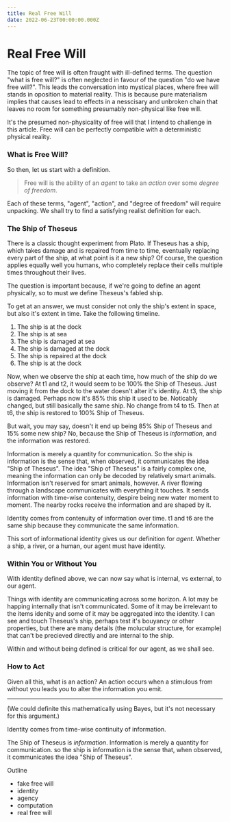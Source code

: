 ```yaml
---
title: Real Free Will
date: 2022-06-23T00:00:00.000Z
---
```


# Real Free Will

The topic of free will is often fraught with ill-defined terms. The question "what is free will?" is often neglected in favour of the question "do we have free will?". This leads the conversation into mystical places, where free will stands in oposition to material reality. This is because pure materialism implies that causes lead to effects in a nesscisary and unbroken chain that leaves no room for something presumably non-physical like free will.

It's the presumed non-physicality of free will that I intend to challenge in this article. Free will can be perfectly compatible with a deterministic physical reality.

### What is Free Will?

So then, let us start with a definition. 

> Free will is the ability of an _agent_ to take an _action_ over some _degree of freedom_.

Each of these terms, "agent", "action", and "degree of freedom" will require unpacking. We shall try to find a satisfying realist definition for each.

### The Ship of Theseus

There is a classic thought experiment from Plato. If Theseus has a ship, which takes damage and is repaired from time to time, eventually replacing every part of the ship, at what point is it a new ship? Of course, the question applies equally well you humans, who completely replace their cells multiple times throughout their lives.

The question is important because, if we're going to define an agent physically, so to must we define Theseus's fabled ship.

To get at an answer, we must consider not only the ship's extent in space, but also it's extent in time. Take the following timeline.

1. The ship is at the dock
2. The ship is at sea
3. The ship is damaged at sea
4. The ship is damaged at the dock
5. The ship is repaired at the dock
6. The ship is at the dock

Now, when we observe the ship at each time, how much of the ship do we observe? At t1 and t2, it would seem to be 100% the Ship of Theseus. Just moving it from the dock to the water doesn't alter it's identity. At t3, the ship is damaged. Perhaps now it's 85% this ship it used to be. Noticably changed, but still basically the same ship. No change from t4 to t5. Then at t6, the ship is restored to 100% Ship of Theseus. 

But wait, you may say, doesn't it end up being 85% Ship of Theseus and 15% some new ship? No, because the Ship of Theseus is _information_, and the information was restored.

Information is merely a quantity for communication. So the ship is information is the sense that, when observed, it communicates the idea "Ship of Theseus". The idea "Ship of Theseus" is a fairly complex one, meaning the information can only be decoded by relatively smart animals. Information isn't reserved for smart animals, however. A river flowing through a landscape communicates with everything it touches. It sends information with time-wise contenuity, despire being new water moment to moment. The nearby rocks receive the information and are shaped by it.

Identity comes from contenuity of information over time. t1 and t6 are the same ship because they communicate the same information.

This sort of informational identity gives us our definition for _agent_. Whether a ship, a river, or a human, our agent must have identity. 

### Within You or Without You

With identity defined above, we can now say what is internal, vs external, to our agent.

Things with identity are communicating across some horizon. A lot may be happing internally that isn't communicated. Some of it may be irrelevant to the items idenity and some of it may be aggregated into the identity. I can see and touch Theseus's ship, perhaps test it's bouyancy or other properties, but there are many details (the molucular structure, for example) that can't be precieved directly and are internal to the ship.

Within and without being defined is critical for our agent, as we shall see.

### How to Act

Given all this, what is an action? An action occurs when a stimulous from without you leads you to alter the information you emit.

----

(We could definite this mathematically using Bayes, but it's not necessary for this argument.)

Identity comes from time-wise continuity of information.

The Ship of Theseus is _information_. Information is merely a quantity for communication.
so the ship is information is the sense that, when observed, it communicates the idea "Ship of Theseus".



Outline
- fake free will
- identity
- agency
- computation
- real free will
